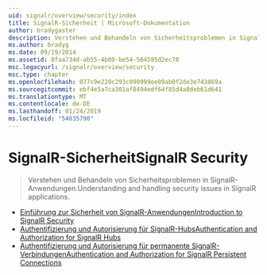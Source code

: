 ```yaml
---
uid: signalr/overview/security/index
title: SignalR-Sicherheit | Microsoft-Dokumentation
author: bradygaster
description: Verstehen und Behandeln von Sicherheitsproblemen in SignalR-Anwendungen.
ms.author: bradyg
ms.date: 09/19/2014
ms.assetid: 8faa734d-ab55-4b09-be54-564595d2ec78
msc.legacyurl: /signalr/overview/security
msc.type: chapter
ms.openlocfilehash: 077c9e220c293c090999ee09ab0f2de3e743869a
ms.sourcegitcommit: ebf4e5a7ca301af8494edf64f85d4a8deb61d641
ms.translationtype: MT
ms.contentlocale: de-DE
ms.lasthandoff: 01/24/2019
ms.locfileid: "54835790"
---
```

<a name="signalr-security"></a><span data-ttu-id="4725a-103">SignalR-Sicherheit</span><span class="sxs-lookup"><span data-stu-id="4725a-103">SignalR Security</span></span>
====================
> <span data-ttu-id="4725a-104">Verstehen und Behandeln von Sicherheitsproblemen in SignalR-Anwendungen.</span><span class="sxs-lookup"><span data-stu-id="4725a-104">Understanding and handling security issues in SignalR applications.</span></span>


- [<span data-ttu-id="4725a-105">Einführung zur Sicherheit von SignalR-Anwendungen</span><span class="sxs-lookup"><span data-stu-id="4725a-105">Introduction to SignalR Security</span></span>](introduction-to-security.md)
- [<span data-ttu-id="4725a-106">Authentifizierung und Autorisierung für SignalR-Hubs</span><span class="sxs-lookup"><span data-stu-id="4725a-106">Authentication and Authorization for SignalR Hubs</span></span>](hub-authorization.md)
- [<span data-ttu-id="4725a-107">Authentifizierung und Autorisierung für permanente SignalR-Verbindungen</span><span class="sxs-lookup"><span data-stu-id="4725a-107">Authentication and Authorization for SignalR Persistent Connections</span></span>](persistent-connection-authorization.md)
